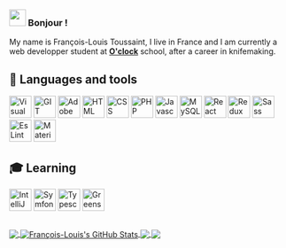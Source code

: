 <!--**Francois-Louis/Francois-Louis** is a ✨ _special_ ✨ repository because its `README.md` (this file) appears on your GitHub profile.-->

### <img src="https://emojis.slackmojis.com/emojis/images/1531849430/4246/blob-sunglasses.gif?1531849430" width="30"/> Bonjour !

My name is François-Louis Toussaint, I live in France and I am currently a web developper student at [**O'clock**](https://oclock.io/) school, after a career in knifemaking.

## 🔨 Languages and tools

<a><img src="https://www.vectorlogo.zone/logos/visualstudio_code/visualstudio_code-icon.svg" alt="Visual Studio Code" width="40" height="40"/> </a>
<a><img src="https://www.vectorlogo.zone/logos/git-scm/git-scm-icon.svg" alt="GIT" width="40" height="40"/> </a>
<a><img src="https://www.vectorlogo.zone/logos/adobe_illustrator/adobe_illustrator-icon.svg" alt="Adobe Illustrator" width="40" height="40"/> </a>
<a><img src="https://www.vectorlogo.zone/logos/w3_html5/w3_html5-icon.svg" alt="HTML" width="40" height="40"/> </a>
<a><img src="https://cdn.jsdelivr.net/gh/devicons/devicon/icons/css3/css3-original.svg" alt="CSS" width="40" height="40"/> </a>
<a><img src="https://www.vectorlogo.zone/logos/php/php-icon.svg" alt="PHP" width="40" height="40"/> </a>
<a><img src="https://cdn.jsdelivr.net/gh/devicons/devicon/icons/javascript/javascript-original.svg" alt="Javascript" width="40" height="40"/> </a>
<a><img src="https://cdn.jsdelivr.net/gh/devicons/devicon/icons/mysql/mysql-original-wordmark.svg" alt="MySQL" width="40" height="40"/> </a>
<a><img src="https://www.vectorlogo.zone/logos/reactjs/reactjs-icon.svg" alt="React" width="40" height="40"/> </a>
<a><img src="https://cdn.jsdelivr.net/gh/devicons/devicon/icons/redux/redux-original.svg" alt="Redux" width="40" height="40"/> </a>
<a><img src="https://cdn.jsdelivr.net/gh/devicons/devicon/icons/sass/sass-original.svg" alt="Sass" width="40" height="40"/> </a>
<a><img src="https://cdn.jsdelivr.net/gh/devicons/devicon/icons/eslint/eslint-original.svg" alt="EsLint" width="40" height="40"/> </a>
<a><img src="https://cdn.jsdelivr.net/gh/devicons/devicon/icons/materialui/materialui-original.svg" alt="Material UI" width="40" height="40"/> </a>


## 🎓 Learning

<a><img src="https://cdn.jsdelivr.net/gh/devicons/devicon/icons/intellij/intellij-original.svg" alt="IntelliJ" width="40" height="40"/> </a>
<a><img src="https://cdn.jsdelivr.net/gh/devicons/devicon/icons/symfony/symfony-original.svg" alt="Symfony" width="40" height="40"/> </a>
<a><img src="https://cdn.jsdelivr.net/gh/devicons/devicon/icons/typescript/typescript-original.svg" alt="Typescript" width="40" height="40"/> </a>
<a><img src="https://s3-us-west-2.amazonaws.com/s.cdpn.io/16327/logo-man.svg" alt="Greensock" width="40" height="40"/> </a>

##

<a href="https://github.com/Francois-Louis/Francois-Louis">
  <img align="center" src="https://github-readme-stats.vercel.app/api/top-langs/?username=Francois-Louis&hide=java,html,tex&title_color=ffffff&text_color=c9cacc&icon_color=2bbc8a&bg_color=1d1f21&langs_count=5" />
</a>

<a href="https://github.com/Francois-Louis/Francois-Louis">
  <img align="center" src="https://github-readme-stats.vercel.app/api?username=Francois-Louis&show_icons=true&line_height=40&count_private=true&title_color=ffffff&text_color=c9cacc&icon_color=2bbc8a&bg_color=1d1f21" alt="François-Louis's GitHub Stats" />
</a>

<a href=https://github.com/Francois-Louis/Boules-de-poil-Front>
  <img align="center" src="https://github-readme-stats.vercel.app/api/pin/?username=Francois-Louis&repo=Boules-de-poil-Front&title_color=ffffff&text_color=c9cacc&icon_color=2bbc8a&bg_color=1d1f21" />
</a>

<a href=https://github.com/Francois-Louis/Boules-de-poil-Back>
  <img align="center" src="https://github-readme-stats.vercel.app/api/pin/?username=Francois-Louis&repo=Boules-de-poil-Back&title_color=ffffff&text_color=c9cacc&icon_color=2bbc8a&bg_color=1d1f21" />
</a>
  
